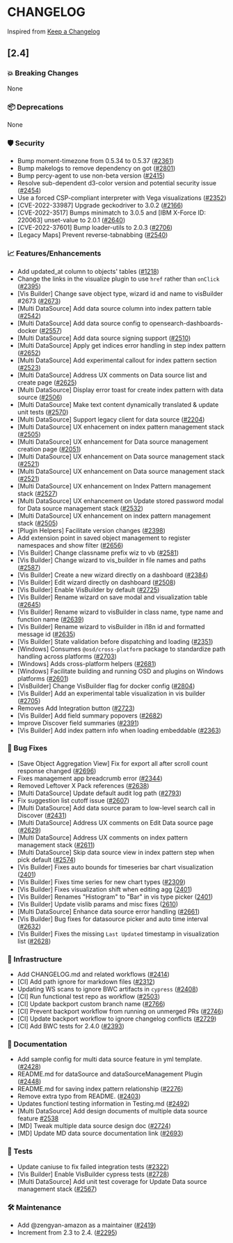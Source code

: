 # CHANGELOG
Inspired from [Keep a Changelog](https://keepachangelog.com/en/1.0.0/)

## [2.4]
### 💥 Breaking Changes

None

### 📦 Deprecations

None

### 🛡 Security

- Bump moment-timezone from 0.5.34 to 0.5.37 ([#2361](https://github.com/opensearch-project/OpenSearch-Dashboards/pull/2361))
- Bump makelogs to remove dependency on got ([#2801](https://github.com/opensearch-project/OpenSearch-Dashboards/pull/2801))
- Bump percy-agent to use non-beta version ([#2415](https://github.com/opensearch-project/OpenSearch-Dashboards/pull/2415))
- Resolve sub-dependent d3-color version and potential security issue ([#2454](https://github.com/opensearch-project/OpenSearch-Dashboards/pull/2454))
- Use a forced CSP-compliant interpreter with Vega visualizations ([#2352](https://github.com/opensearch-project/OpenSearch-Dashboards/pull/2352))
- [CVE-2022-33987] Upgrade geckodriver to 3.0.2 ([#2166](https://github.com/opensearch-project/OpenSearch-Dashboards/pull/2166))
- [CVE-2022-3517] Bumps minimatch to 3.0.5 and [IBM X-Force ID: 220063] unset-value to 2.0.1 ([#2640](https://github.com/opensearch-project/OpenSearch-Dashboards/pull/2640))
- [CVE-2022-37601] Bump loader-utils to 2.0.3 ([#2706](https://github.com/opensearch-project/OpenSearch-Dashboards/pull/2706))
- [Legacy Maps] Prevent reverse-tabnabbing ([#2540](https://github.com/opensearch-project/OpenSearch-Dashboards/pull/2540))

### 📈 Features/Enhancements

- Add updated_at column to objects' tables ([#1218](https://github.com/opensearch-project/OpenSearch-Dashboards/pull/1218))
- Change the links in the visualize plugin to use `href` rather than `onClick` ([#2395](https://github.com/opensearch-project/OpenSearch-Dashboards/pull/2395))
- [Vis Builder] Change save object type, wizard id and name to visBuilder #2673 ([#2673](https://github.com/opensearch-project/OpenSearch-Dashboards/pull/2673))
- [Multi DataSource] Add data source column into index pattern table ([#2542](https://github.com/opensearch-project/OpenSearch-Dashboards/pull/2542))
- [Multi DataSource] Add data source config to opensearch-dashboards-docker ([#2557](https://github.com/opensearch-project/OpenSearch-Dashboards/pull/2557))
- [Multi DataSource] Add data source signing support ([#2510](https://github.com/opensearch-project/OpenSearch-Dashboards/pull/2510))
- [Multi DataSource] Apply get indices error handling in step index pattern ([#2652](https://github.com/opensearch-project/OpenSearch-Dashboards/pull/2652))
- [Multi DataSource] Add experimental callout for index pattern section ([#2523](https://github.com/opensearch-project/OpenSearch-Dashboards/pull/2523))
- [Multi DataSource] Address UX comments on Data source list and create page ([#2625](https://github.com/opensearch-project/OpenSearch-Dashboards/pull/2625))
- [Multi DataSource] Display error toast for create index pattern with data source ([#2506](https://github.com/opensearch-project/OpenSearch-Dashboards/pull/2506))
- [Multi DataSource] Make text content dynamically translated & update unit tests ([#2570](https://github.com/opensearch-project/OpenSearch-Dashboards/pull/2570))
- [Multi DataSource] Support legacy client for data source ([#2204](https://github.com/opensearch-project/OpenSearch-Dashboards/pull/2204))
- [Multi DataSource] UX enhacement on index pattern management stack ([#2505](https://github.com/opensearch-project/OpenSearch-Dashboards/pull/2505))
- [Multi DataSource] UX enhancement for Data source management creation page ([#2051](https://github.com/opensearch-project/OpenSearch-Dashboards/pull/2501))
- [Multi DataSource] UX enhancement on Data source management stack ([#2521](https://github.com/opensearch-project/OpenSearch-Dashboards/pull/2521))
- [Multi DataSource] UX enhancement on Data source management stack ([#2521](https://github.com/opensearch-project/OpenSearch-Dashboards/pull/2521))
- [Multi DataSource] UX enhancement on Index Pattern management stack ([#2527](https://github.com/opensearch-project/OpenSearch-Dashboards/pull/2527))
- [Multi DataSource] UX enhancement on Update stored password modal for Data source management stack ([#2532](https://github.com/opensearch-project/OpenSearch-Dashboards/pull/2532))
- [Multi DataSource] UX enhancement on index pattern management stack ([#2505](https://github.com/opensearch-project/OpenSearch-Dashboards/pull/2505))
- [Plugin Helpers] Facilitate version changes ([#2398](https://github.com/opensearch-project/OpenSearch-Dashboards/pull/2398))
- Add extension point in saved object management to register namespaces and show filter ([#2656](https://github.com/opensearch-project/OpenSearch-Dashboards/pull/2656))
- [Vis Builder] Change classname prefix wiz to vb ([#2581](https://github.com/opensearch-project/OpenSearch-Dashboards/pull/2581/files))
- [Vis Builder] Change wizard to vis_builder in file names and paths ([#2587](https://github.com/opensearch-project/OpenSearch-Dashboards/pull/2587))
- [Vis Builder] Create a new wizard directly on a dashboard ([#2384](https://github.com/opensearch-project/OpenSearch-Dashboards/pull/2384))
- [Vis Builder] Edit wizard directly on dashboard ([#2508](https://github.com/opensearch-project/OpenSearch-Dashboards/pull/2508))
- [Vis Builder] Enable VisBuilder by default ([#2725](https://github.com/opensearch-project/OpenSearch-Dashboards/pull/2725))
- [Vis Builder] Rename wizard on save modal and visualization table ([#2645](https://github.com/opensearch-project/OpenSearch-Dashboards/pull/2645))
- [Vis Builder] Rename wizard to visBuilder in class name, type name and function name ([#2639](https://github.com/opensearch-project/OpenSearch-Dashboards/pull/2639))
- [Vis Builder] Rename wizard to visBuilder in i18n id and formatted message id ([#2635](https://github.com/opensearch-project/OpenSearch-Dashboards/pull/2635))
- [Vis Builder] State validation before dispatching and loading ([#2351](https://github.com/opensearch-project/OpenSearch-Dashboards/pull/2351))
- [Windows] Consumes `@osd/cross-platform` package to standardize path handling across platforms ([#2703](https://github.com/opensearch-project/OpenSearch-Dashboards/pull/2703))
- [Windows] Adds cross-platform helpers ([#2681](https://github.com/opensearch-project/OpenSearch-Dashboards/pull/2681))
- [Windows] Facilitate building and running OSD and plugins on Windows platforms ([#2601](https://github.com/opensearch-project/OpenSearch-Dashboards/pull/2601))
- [VisBuilder] Change VisBuilder flag for docker config ([#2804](https://github.com/opensearch-project/OpenSearch-Dashboards/pull/2804))
- [Vis Builder] Add an experimental table visualization in vis builder ([#2705](https://github.com/opensearch-project/OpenSearch-Dashboards/pull/2705))
- Removes Add Integration button ([#2723](https://github.com/opensearch-project/OpenSearch-Dashboards/pull/2723))
- [Vis Builder] Add field summary popovers ([#2682](https://github.com/opensearch-project/OpenSearch-Dashboards/pull/2682))
- Improve Discover field summaries ([#2391](https://github.com/opensearch-project/OpenSearch-Dashboards/pull/2391))
- [Vis Builder] Add index pattern info when loading embeddable ([#2363](https://github.com/opensearch-project/OpenSearch-Dashboards/pull/2363))


### 🐛 Bug Fixes

- [Save Object Aggregation View] Fix for export all after scroll count response changed ([#2696](https://github.com/opensearch-project/OpenSearch-Dashboards/pull/2696))
- Fixes management app breadcrumb error ([#2344](https://github.com/opensearch-project/OpenSearch-Dashboards/pull/2344))
- Removed Leftover X Pack references ([#2638](https://github.com/opensearch-project/OpenSearch-Dashboards/pull/2638))
- [Multi DataSource] Update default audit log path ([#2793](https://github.com/opensearch-project/OpenSearch-Dashboards/pull/2793))
- Fix suggestion list cutoff issue ([#2607](https://github.com/opensearch-project/OpenSearch-Dashboards/pull/2607))
- [Multi DataSource] Add data source param to low-level search call in Discover ([#2431](https://github.com/opensearch-project/OpenSearch-Dashboards/pull/2431))
- [Multi DataSource] Address UX comments on Edit Data source page ([#2629](https://github.com/opensearch-project/OpenSearch-Dashboards/pull/2629))
- [Multi DataSource] Address UX comments on index pattern management stack ([#2611](https://github.com/opensearch-project/OpenSearch-Dashboards/pull/2611))
- [Multi DataSource] Skip data source view in index pattern step when pick default ([#2574](https://github.com/opensearch-project/OpenSearch-Dashboards/pull/2574))
- [Vis Builder] Fixes auto bounds for timeseries bar chart visualization ([2401](https://github.com/opensearch-project/OpenSearch-Dashboards/pull/2401))
- [Vis Builder] Fixes time series for new chart types ([#2309](https://github.com/opensearch-project/OpenSearch-Dashboards/pull/2309))
- [Vis Builder] Fixes visualization shift when editing agg ([2401](https://github.com/opensearch-project/OpenSearch-Dashboards/pull/2401))
- [Vis Builder] Renames "Histogram" to "Bar" in vis type picker ([2401](https://github.com/opensearch-project/OpenSearch-Dashboards/pull/2401))
- [Vis Builder] Update vislib params and misc fixes ([2610](https://github.com/opensearch-project/OpenSearch-Dashboards/pull/2610))
- [Multi DataSource] Enhance data source error handling ([#2661](https://github.com/opensearch-project/OpenSearch-Dashboards/pull/2661))
- [Vis Builder] Bug fixes for datasource picker and auto time interval ([#2632](https://github.com/opensearch-project/OpenSearch-Dashboards/pull/2632))
- [Vis Builder] Fixes the missing `Last Updated` timestamp in visualization list ([#2628](https://github.com/opensearch-project/OpenSearch-Dashboards/pull/2628))


### 🚞 Infrastructure

- Add CHANGELOG.md and related workflows ([#2414](https://github.com/opensearch-project/OpenSearch-Dashboards/pull/2414))
- [CI] Add path ignore for markdown files ([#2312](https://github.com/opensearch-project/OpenSearch-Dashboards/pull/2312))
- Updating WS scans to ignore BWC artifacts in `cypress` ([#2408](https://github.com/opensearch-project/OpenSearch-Dashboards/pull/2408))
- [CI] Run functional test repo as workflow ([#2503](https://github.com/opensearch-project/OpenSearch-Dashboards/pull/2503))
- [CI] Update backport custom branch name ([#2766](https://github.com/opensearch-project/OpenSearch-Dashboards/pull/2766))
- [CI] Prevent backport workflow from running on unmerged PRs ([#2746](https://github.com/opensearch-project/OpenSearch-Dashboards/pull/2746))
- [CI] Update backport workflow to ignore changelog conflicts ([#2729](https://github.com/opensearch-project/OpenSearch-Dashboards/pull/2729))
- [CI] Add BWC tests for 2.4.0 ([#2393](https://github.com/opensearch-project/OpenSearch-Dashboards/pull/2393))

### 📝 Documentation

- Add sample config for multi data source feature in yml template. ([#2428](https://github.com/opensearch-project/OpenSearch-Dashboards/pull/2428))
- README.md for dataSource and dataSourceManagement Plugin ([#2448](https://github.com/opensearch-project/OpenSearch-Dashboards/pull/2448))
- README.md for saving index pattern relationship ([#2276](https://github.com/opensearch-project/OpenSearch-Dashboards/pull/2276))
- Remove extra typo from README. ([#2403](https://github.com/opensearch-project/OpenSearch-Dashboards/pull/2403))
- Updates functionl testing information in Testing.md ([#2492](https://github.com/opensearch-project/OpenSearch-Dashboards/pull/2492))
- [Multi DataSource] Add design documents of multiple data source feature [#2538](https://github.com/opensearch-project/OpenSearch-Dashboards/pull/2538)
- [MD] Tweak multiple data source design doc ([#2724](https://github.com/opensearch-project/OpenSearch-Dashboards/pull/2724))
- [MD] Update MD data source documentation link ([#2693](https://github.com/opensearch-project/OpenSearch-Dashboards/pull/2693))

### 🔩 Tests

- Update caniuse to fix failed integration tests ([#2322](https://github.com/opensearch-project/OpenSearch-Dashboards/pull/2322))
- [Vis Builder] Enable VisBuilder cypress tests ([#2728](https://github.com/opensearch-project/OpenSearch-Dashboards/pull/2728))
- [Multi DataSource] Add unit test coverage for Update Data source management stack ([#2567](https://github.com/opensearch-project/OpenSearch-Dashboards/pull/2567))

### 🛠 Maintenance

- Add @zengyan-amazon as a maintainer ([#2419](https://github.com/opensearch-project/OpenSearch-Dashboards/pull/2419))
- Increment from 2.3 to 2.4. ([#2295](https://github.com/opensearch-project/OpenSearch-Dashboards/pull/2295))


[Unreleased]: https://github.com/opensearch-project/OpenSearch-Dashboards/compare/2.4.0...HEAD
[2.x]: https://github.com/opensearch-project/OpenSearch-Dashboards/compare/2.4.0...2.x
